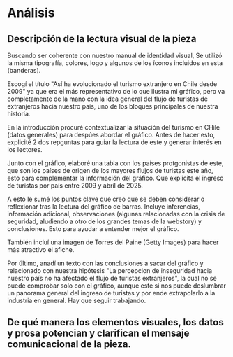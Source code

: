 # Análisis

## Descripción de la lectura visual de la pieza

Buscando ser coherente con nuestro manual de identidad visual, Se utilizó la misma tipografía, colores, logo y algunos de los íconos incluidos en esta (banderas).

Escogí el título "Así ha evolucionado el turismo extranjero en Chile desde 2009" ya que era el más representativo de lo que ilustra mi gráfico, pero va completamente de la mano con la idea general del flujo de turistas de extranjeros hacia nuestro país, uno de los bloques principales de nuestra historia. 

En la introducción procuré contextualizar la situación del turismo en CHile (datos generales) para despúes abordar el gráfico. Antes de hacer esto, explicité 2 dos repguntas para guiar la lectura de este y generar interés en los lectores.  

Junto con el gráfico, elaboré una tabla con los países protgonistas de este, que son los países de origen de los mayores flujos de turistas este año, esto para complementar la información del gráfico. Que explicita el ingreso de turistas por país entre 2009 y abril de 2025.

A esto le sumé los puntos clave que creo que se deben considerar o reflexionar tras la lectura del gráfico de barras. Incluye inferencias, información adicional, observaciones (algunas relacionadas con la crisis de seguridad, aludiendo a otro de los grandes temas de la webstory) y conclusiones. Esto para ayudar a entender mejor el gráfico.

También incluí una imagen de Torres del Paine (Getty Images) para hacer más atractivo el afiche.

Por último, anadí un texto con las conclusiones a sacar del gráfico y relacionado con nuestra hipótesis "La percepcion de inseguridad hacia nuestro país no ha afectado el flujo de turistas extranjeros", la cual no se puede comprobar solo con el gráfico, aunque este si nos puede deslumbrar un panorama general del ingreso de turistas y por ende extrapolarlo a la industria en general. Hay que seguir trabajando.





## De qué manera los elementos visuales, los datos y prosa potencian y clarifican el mensaje comunicacional de la pieza.
